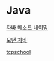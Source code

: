 # Java

[자바 메소드 네이밍](https://woowacourse.github.io/javable/2020-04-26/Method-Naming)

[모던 자바](https://d2.naver.com/helloworld/4911107)

[tcpschool](http://www.tcpschool.com/java/java_stream_optional)
